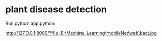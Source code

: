 # plant disease detection

Run python app.python

http://127.0.0.1:8000/?file=E:\Machine_Learning\mobileNet\web\bact.jpg

